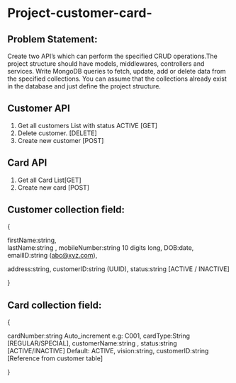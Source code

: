 # Project-customer-card-

## Problem Statement:

Create two API’s which can perform the specified CRUD operations.The project structure should have models, middlewares, controllers and services. Write MongoDB queries to fetch, update, add or delete data from the specified collections. You can assume that the collections already exist in the database and just define the project structure.

   ## Customer API

1.	Get all customers List with status ACTIVE [GET]
2.	Delete customer. [DELETE]
3.	Create new customer [POST]


   ## Card API
1.	Get all Card List[GET]
2.	Create new card [POST]


## Customer collection field:


{

firstName:string,	
lastName:string	,
mobileNumber:string	10 digits long,
DOB:date,
emailID:string	(abc@xyz.com),

address:string,
customerID:string	(UUID),
status:string	[ACTIVE / INACTIVE]

}

## Card collection field:


{

cardNumber:string	Auto_increment e.g: C001,
cardType:String	[REGULAR/SPECIAL],
customerName:string	,
status:string [ACTIVE/INACTIVE]	Default: ACTIVE,
vision:string,
customerID:string	[Reference from customer table]


}

